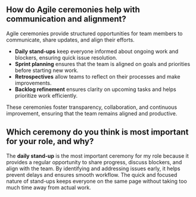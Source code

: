 

## How do Agile ceremonies help with communication and alignment?  
Agile ceremonies provide structured opportunities for team members to communicate, share updates, and align their efforts.  
- **Daily stand-ups** keep everyone informed about ongoing work and blockers, ensuring quick issue resolution.  
- **Sprint planning** ensures that the team is aligned on goals and priorities before starting new work.  
- **Retrospectives** allow teams to reflect on their processes and make improvements.  
- **Backlog refinement** ensures clarity on upcoming tasks and helps prioritize work efficiently.  

These ceremonies foster transparency, collaboration, and continuous improvement, ensuring that the team remains aligned and productive.  

## Which ceremony do you think is most important for your role, and why?  
The **daily stand-up** is the most important ceremony for my role because it provides a regular opportunity to share progress, discuss blockers, and align with the team. By identifying and addressing issues early, it helps prevent delays and ensures smooth workflow. The quick and focused nature of stand-ups keeps everyone on the same page without taking too much time away from actual work.  
